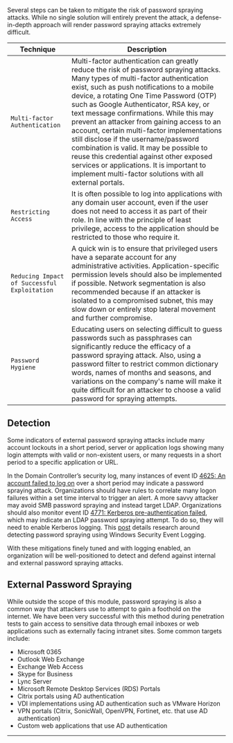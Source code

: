 Several steps can be taken to mitigate the risk of password spraying attacks. While no single solution will entirely prevent the attack, a defense-in-depth approach will render password spraying attacks extremely difficult.

|Technique|Description|
|---|---|
|`Multi-factor Authentication`|Multi-factor authentication can greatly reduce the risk of password spraying attacks. Many types of multi-factor authentication exist, such as push notifications to a mobile device, a rotating One Time Password (OTP) such as Google Authenticator, RSA key, or text message confirmations. While this may prevent an attacker from gaining access to an account, certain multi-factor implementations still disclose if the username/password combination is valid. It may be possible to reuse this credential against other exposed services or applications. It is important to implement multi-factor solutions with all external portals.|
|`Restricting Access`|It is often possible to log into applications with any domain user account, even if the user does not need to access it as part of their role. In line with the principle of least privilege, access to the application should be restricted to those who require it.|
|`Reducing Impact of Successful Exploitation`|A quick win is to ensure that privileged users have a separate account for any administrative activities. Application-specific permission levels should also be implemented if possible. Network segmentation is also recommended because if an attacker is isolated to a compromised subnet, this may slow down or entirely stop lateral movement and further compromise.|
|`Password Hygiene`|Educating users on selecting difficult to guess passwords such as passphrases can significantly reduce the efficacy of a password spraying attack. Also, using a password filter to restrict common dictionary words, names of months and seasons, and variations on the company's name will make it quite difficult for an attacker to choose a valid password for spraying attempts.|
## Detection

Some indicators of external password spraying attacks include many account lockouts in a short period, server or application logs showing many login attempts with valid or non-existent users, or many requests in a short period to a specific application or URL.

In the Domain Controller’s security log, many instances of event ID [4625: An account failed to log on](https://docs.microsoft.com/en-us/windows/security/threat-protection/auditing/event-4625) over a short period may indicate a password spraying attack. Organizations should have rules to correlate many logon failures within a set time interval to trigger an alert. A more savvy attacker may avoid SMB password spraying and instead target LDAP. Organizations should also monitor event ID [4771: Kerberos pre-authentication failed](https://docs.microsoft.com/en-us/windows/security/threat-protection/auditing/event-4771), which may indicate an LDAP password spraying attempt. To do so, they will need to enable Kerberos logging. This [post](https://www.hub.trimarcsecurity.com/post/trimarc-research-detecting-password-spraying-with-security-event-auditing) details research around detecting password spraying using Windows Security Event Logging.

With these mitigations finely tuned and with logging enabled, an organization will be well-positioned to detect and defend against internal and external password spraying attacks.

## External Password Spraying

While outside the scope of this module, password spraying is also a common way that attackers use to attempt to gain a foothold on the internet. We have been very successful with this method during penetration tests to gain access to sensitive data through email inboxes or web applications such as externally facing intranet sites. Some common targets include:

- Microsoft 0365
- Outlook Web Exchange
- Exchange Web Access
- Skype for Business
- Lync Server
- Microsoft Remote Desktop Services (RDS) Portals
- Citrix portals using AD authentication
- VDI implementations using AD authentication such as VMware Horizon
- VPN portals (Citrix, SonicWall, OpenVPN, Fortinet, etc. that use AD authentication)
- Custom web applications that use AD authentication

---